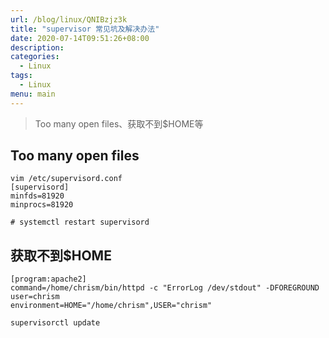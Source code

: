 ```yaml
---
url: /blog/linux/QNIBzjz3k
title: "supervisor 常见坑及解决办法"
date: 2020-07-14T09:51:26+08:00
description:
categories:
  - Linux
tags:
  - Linux
menu: main
---
```


> Too many open files、获取不到$HOME等

## Too many open files

```
vim /etc/supervisord.conf
[supervisord]
minfds=81920
minprocs=81920

# systemctl restart supervisord

```

## 获取不到$HOME

```
[program:apache2]
command=/home/chrism/bin/httpd -c "ErrorLog /dev/stdout" -DFOREGROUND
user=chrism
environment=HOME="/home/chrism",USER="chrism"

supervisorctl update

```